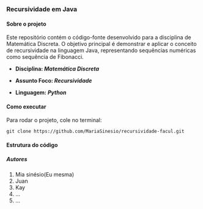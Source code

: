 ### Recursividade em Java

#### Sobre o projeto

Este repositório contém o código-fonte desenvolvido para a disciplina de Matemática Discreta. O objetivo principal é demonstrar e aplicar o conceito de recursividade na linguagem Java, representando sequências numéricas como sequência de Fibonacci.

- **Disciplina: _Matemática Discreta_**

- **Assunto Foco: _Recursividade_**

- **Linguagem: _Python_**

#### Como executar

Para rodar o projeto, cole no terminal:

````
git clone https://github.com/MariaSinesio/recursividade-facul.git
````

#### Estrutura do código



##### Autores

1. Mia sinésio(Eu mesma)
2. Juan
3. Kay
4. ...
5. ...

